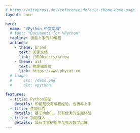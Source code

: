 ```yaml
---
# https://vitepress.dev/reference/default-theme-home-page
layout: home

hero:
  name: "VPython 中文文档"
  # text: "Documents for VPython"
  tagline: 极易上手的3D编程
  actions:
    - theme: brand
      text: 阅读文档
      link: /3DObjects/arrow
    - theme: alt
      text: 物理猫首页
      link: https://www.phycat.cn
  # image:
  #     src: /demo.png
  #     alt: vpython

features:
  - title: Python语法
    details: 即使是没有编程经验，也极易上手
  - title: 性能优秀
    details: 基于WebGL，具有优秀的性能体验
  - title: 功能强大
    details: 具有丰富的组件与强大数学运算
---
```


